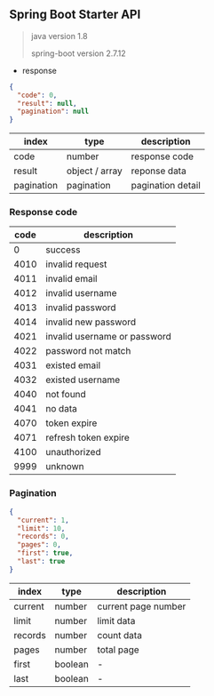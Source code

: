 ﻿## Spring Boot Starter API
> java version 1.8
> 
> spring-boot version 2.7.12

- response
```json
{
  "code": 0,
  "result": null,
  "pagination": null
}
 ```
| index | type           | description       |
|-------|----------------|-------------------|
|code| number         | response code     |
|result| object / array | reponse data      |
|pagination| pagination     | pagination detail |

### Response code
| code | description                  |
|------|------------------------------|
| 0    | success                      |
| 4010 | invalid request              |
| 4011 | invalid email                |
| 4012 | invalid username             |
| 4013 | invalid password             |
| 4014 | invalid new password         |
| 4021 | invalid username or password |
| 4022 | password not match           |
| 4031 | existed email                |
| 4032 | existed username             |
| 4040 | not found                    |
| 4041 | no data                      |
| 4070 | token expire                 |
| 4071 | refresh token expire         |
| 4100 | unauthorized                 |
| 9999 | unknown                      |

### Pagination
```json
{
  "current": 1,
  "limit": 10,
  "records": 0,
  "pages": 0,
  "first": true,
  "last": true
}
```
| index | type    | description      |
|-------|---------|------------------|
|current| number  | current page number |
|limit| number  | limit data       |
|records| number  | count data       |
|pages| number  | total page       |
|first| boolean | -                |
|last| boolean | -                |